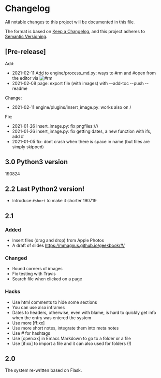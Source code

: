 # Changelog
All notable changes to this project will be documented in this file.

The format is based on [Keep a Changelog](https://keepachangelog.com/en/1.0.0/),
and this project adheres to [Semantic Versioning](https://semver.org/spec/v2.0.0.html).

## [Pre-release]

Add:

- 2021-02-11 Add to engine/process_md.py: ways to #rm and #open from the editor via ![#rm]()
- 2021-02-08 page: export file (with images) with --add-toc --push --readme

Change:

- 2021-02-11 engine/plugins/insert_image.py: works also on /<path to img.png>

Fix:

- 2021-01-26 insert_image.py: fix pngfiles:///
- 2021-01-26 insert_image.py: fix getting dates, a new function with ifs, add #
- 2021-01-05 fix: dont crash when there is space in name (but files are simply skipped)

## 3.0 Python3 version 
190824

## 2.2 Last Python2 version!
- Introduce ``#short`` to make it shorter 190719
## 2.1
### Added
- Insert files (drag and drop) from Apple Photos
- A draft of slides <https://mmagnus.github.io/geekbook/#/>

### Changed
- Round corners of images
- Fix testing with Travis
- Search file when clicked on a page

### Hacks

- Use html comments to hide some sections
- You can use also inframes
- Dates to headers, otherwise, even with blame, is hard to quickly get info when the entry was entered the system
- Use more [ff:xx]
- Use more short notes, integrate them into meta notes
- Use # for hashtags
- Use [open:xx] in Emacs Markdown to go to a folder or a file
- Use [if:xx] to import a file and it can also used for folders (!)

## 2.0
The system re-written based on Flask.
